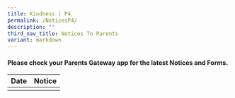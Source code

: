 ```yaml
---
title: Kindness | P4
permalink: /NoticesP4/
description: ""
third_nav_title: Notices To Parents
variant: markdown
---
```

#### Please check your **Parents Gateway** app for the latest Notices and Forms.



| Date | Notice |
| --- | ----- |
|  |  |